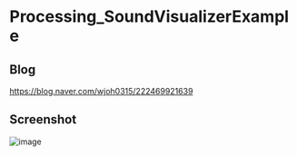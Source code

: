# Processing_SoundVisualizerExample
## Blog
https://blog.naver.com/wjoh0315/222469921639
## Screenshot
![image](https://user-images.githubusercontent.com/65387631/129444546-14ba37d8-0254-4d8c-ae77-ead4d3a62b16.png)
